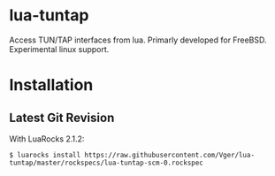 lua-tuntap
==========

Access TUN/TAP interfaces from lua.
Primarly developed for FreeBSD.
Experimental linux support.

Installation
============

Latest Git Revision
-------------------

With LuaRocks 2.1.2:

	$ luarocks install https://raw.githubusercontent.com/Vger/lua-tuntap/master/rockspecs/lua-tuntap-scm-0.rockspec
